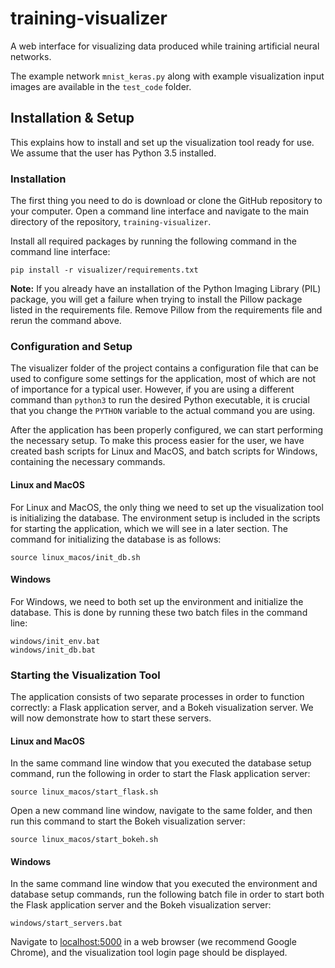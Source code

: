 # training-visualizer
A web interface for visualizing data produced while training artificial neural networks.

The example network `mnist_keras.py` along with example visualization input images are available in the `test_code` folder.

## Installation & Setup
This explains how to install and set up the visualization tool ready for use. We assume that the user has Python 3.5 installed.

### Installation
The first thing you need to do is download or clone the GitHub repository to your computer. Open a command line interface and navigate to the main directory of the repository, `training-visualizer`.

Install all required packages by running the following command in the command line interface:

```
pip install -r visualizer/requirements.txt
```

**Note:** If you already have an installation of the Python Imaging Library (PIL) package, you will get a failure when trying to install the Pillow package listed in the requirements file. Remove Pillow from the requirements file and rerun the command above.

### Configuration and Setup
The visualizer folder of the project contains a configuration file that can be used to configure some settings for the application, most of which are not of importance for a typical user. However, if you are using a different command than `python3` to run the desired Python executable, it is crucial that you change the `PYTHON` variable to the actual command you are using.

After the application has been properly configured, we can start performing the necessary setup. To make this process easier for the user, we have created bash scripts for Linux and MacOS, and batch scripts for Windows, containing the necessary commands.

#### Linux and MacOS

For Linux and MacOS, the only thing we need to set up the visualization tool is initializing the database. The environment setup is included in the scripts for starting the application, which we will see in a later section. The command for initializing the database is as follows:

```
source linux_macos/init_db.sh
```

#### Windows

For Windows, we need to both set up the environment and initialize the database. This is done by running these two batch files in the command line:

```
windows/init_env.bat
windows/init_db.bat
```

### Starting the Visualization Tool

The application consists of two separate processes in order to function correctly: a Flask application server, and a Bokeh visualization server. We will now demonstrate how to start these servers.

#### Linux and MacOS

In the same command line window that you executed the database setup command, run the following in order to start the Flask application server:

```
source linux_macos/start_flask.sh
```

Open a new command line window, navigate to the same folder, and then run this command to start the Bokeh visualization server:

```
source linux_macos/start_bokeh.sh
```

#### Windows

In the same command line window that you executed the environment and database setup commands, run the following batch file in order to start both the Flask application server and the Bokeh visualization server:

```
windows/start_servers.bat
```

Navigate to [localhost:5000](localhost:5000) in a web browser (we recommend Google Chrome), and the visualization tool login page should be displayed.